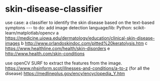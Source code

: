 # skin-disease-classifier

use case:  a classifier to identify the skin disease based on the text-based symptons --- to do: add image detection
language/lib: Python:  scikit-learn/matplotlab/opencv
a https://medicine.uiowa.edu/dermatology/education/clinical-skin-disease-images
b http://www.orlandoskindoc.com/pitted%20keratolysis.htm
c https://www.healthline.com/health/skin-disorders
e http://www.health.com/skin-conditions

use openCV SURF to extract the features from the image.
https://www.nhsinform.scot/illnesses-and-conditions/a-to-z   (for all the disease)
https://medlineplus.gov/ency/encyclopedia_Y.htm
